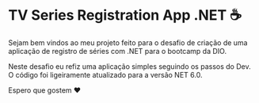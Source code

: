 # TV Series Registration App .NET  :coffee:

Sejam bem vindos ao meu projeto feito para o desafio de criação de uma aplicação de registro de séries com .NET para o bootcamp da DIO.


Neste desafio eu refiz uma aplicação simples seguindo os passos do Dev.
O código foi ligeiramente atualizado para a versão NET 6.0.

Espero que gostem :heart: